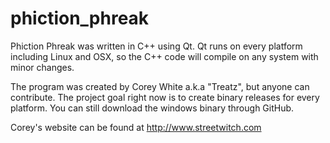 # phiction_phreak

Phiction Phreak was written in C++ using Qt. 
Qt runs on every platform including Linux and OSX, so the C++ code will compile on any system with minor changes.

The program was created by Corey White a.k.a "Treatz", but anyone can contribute. The project goal right now is to create binary releases for every platform. You can still download the windows binary through GitHub.


Corey's website can be found at http://www.streetwitch.com
